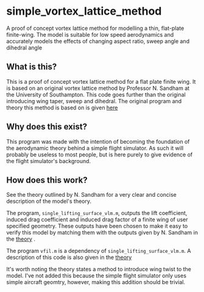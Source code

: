 # simple_vortex_lattice_method
A proof of concept vortex lattice method for modelling a thin, flat-plate finite-wing. The model is suitable for low speed aerodynamics and accurately models
the effects of changing aspect ratio, sweep angle and dihedral angle

## What is this?
This is a proof of concept vortex lattice method for a flat plate finite wing. 
It is based on an original vortex lattice method by Professor N. Sandham at the University of Southampton. This code goes further than the original introducing wing taper,
sweep and dihedral. The original program and theory this method is based on is given [here](https://github.com/DeclanClifford/simple_vortex_lattice_method/blob/master/theory/vortex-lattice-theory.pdf) 

## Why does this exist?
This program was made with the intention of becoming the foundation of the aerodynamic theory behind a simple flight simulator.
As such it will probably be useless to most people, but is here purely to give evidence of the flight simulator's background.

## How does this work?
See the theory outlined by N. Sandham for a very clear and concise description of the model's theory.

The program, `single_lifting_surface_vlm.m`, outputs the lift coefficient, induced drag coefficient and induced drag factor of a finite wing of user specified geometry.
These outputs
have been chosen to make it easy to verify this model by matching them with the outputs given by N. Sandham in the [theory](https://github.com/DeclanClifford/simple_vortex_lattice_method/blob/master/theory/vortex-lattice-theory.pdf) .

The program `vfil.m` is a dependency of `single_lifting_surface_vlm.m`. A description of this code is also given in the [theory](https://github.com/DeclanClifford/simple_vortex_lattice_method/blob/master/theory/vortex-lattice-theory.pdf) 

It's worth noting the theory states a method to introduce wing twist to the model. I've not added this because the simple flight simulator only uses simple aircraft geomtry,
however, making this addition should be trivial.
